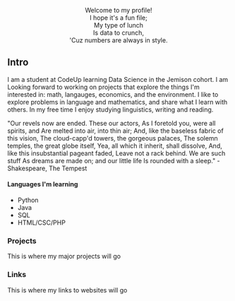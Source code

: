 <p align="center">
Welcome to my profile!</br>
I hope it's a fun file;</br>
    My type of lunch</br>
    Is data to crunch,</br>
'Cuz numbers are always in style.</br>
</p>

## Intro
I am a student at CodeUp learning Data Science in the Jemison cohort.  I am Looking forward to working on projects that explore the things I'm interested in: math, langauges, economics, and the environment.  I like to explore problems in language and mathematics, and share what I learn with others. In my free time I enjoy studying linguistics, writing and reading.

"Our revels now are ended. These our actors,
As I foretold you, were all spirits, and
Are melted into air, into thin air;
And, like the baseless fabric of this vision,
The cloud-capp'd towers, the gorgeous palaces,
The solemn temples, the great globe itself,
Yea, all which it inherit, shall dissolve,
And, like this insubstantial pageant faded,
Leave not a rack behind. We are such stuff
As dreams are made on; and our little life
Is rounded with a sleep." 
-Shakespeare, The Tempest

#### Languages I'm learning
- Python
- Java
- SQL
- HTML/CSC/PHP

### Projects
This is where my major projects will go

### Links
This is where my links to websites will go

<!---
stephenfitzsimon/stephenfitzsimon is a ✨ special ✨ repository because its `README.md` (this file) appears on your GitHub profile.
You can click the Preview link to take a look at your changes.
--->

